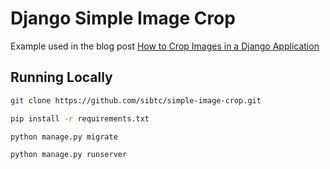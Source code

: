 # Django Simple Image Crop

Example used in the blog post [How to Crop Images in a Django Application](https://simpleisbetterthancomplex.com/tutorial/2017/03/02/how-to-crop-images-in-a-django-application.html)

## Running Locally

```bash
git clone https://github.com/sibtc/simple-image-crop.git
```

```bash
pip install -r requirements.txt
```

```bash
python manage.py migrate
```

```bash
python manage.py runserver
```
